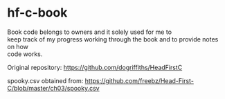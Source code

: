 # hf-c-book
Book code belongs to owners and it solely used for me to  
keep track of my progress working through the book and to provide notes on how  
code works.

Original repository: https://github.com/dogriffiths/HeadFirstC

spooky.csv obtained from: https://github.com/freebz/Head-First-C/blob/master/ch03/spooky.csv
